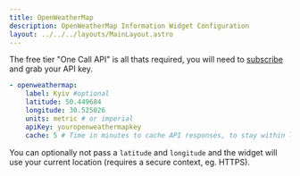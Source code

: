 ```yaml
---
title: OpenWeatherMap
description: OpenWeatherMap Information Widget Configuration
layout: ../../../layouts/MainLayout.astro
---
```


The free tier "One Call API" is all thats required, you will need to [subscribe](https://home.openweathermap.org/subscriptions/unauth_subscribe/onecall_30/base) and grab your API key.

```yaml
- openweathermap:
    label: Kyiv #optional
    latitude: 50.449684
    longitude: 30.525026
    units: metric # or imperial
    apiKey: youropenweathermapkey
    cache: 5 # Time in minutes to cache API responses, to stay within limits
```

You can optionally not pass a `latitude` and `longitude` and the widget will use your current location (requires a secure context, eg. HTTPS).
